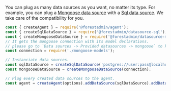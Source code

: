You can plug as many data sources as you want, no matter its type.
For example, you can plug a [Mongoose data source](../provided/mongoose.md) with a [Sql data source](../provided/sql.md). We take care of the compatibility for you.

```javascript
const { createAgent } = require('@forestadmin/agent');
const { createSqlDataSource } = require('@forestadmin/datasource-sql');
const { createMongooseDataSource } = require('@forestadmin/datasource-mongoose');
// It gets the mongoose connection with its model declarations.
// please go to `Data sources -> Provided datasources -> mongoose` to know more about this line.
const connection = require('./mongoose-models'); 

// Instanciate data sources.
const sqlDataSource = createSqlDataSource('postgres://user:pass@localhost:5432/mySchema');
const mongooseDataSource = createMongooseDataSource(connection);

// Plug every created data sources to the agent.
const agent = createAgent(options).addDataSource(sqlDataSource).addDataSource(mongooseDataSource);
```
